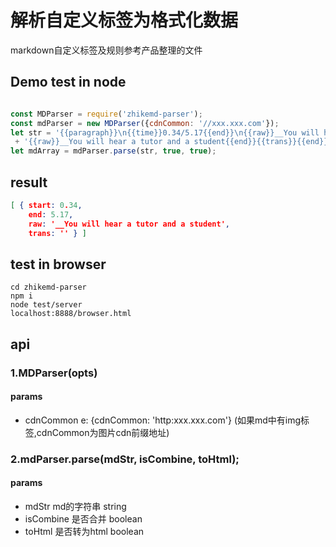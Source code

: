 # 解析自定义标签为格式化数据

markdown自定义标签及规则参考产品整理的文件

## Demo test in node

```js

const MDParser = require('zhikemd-parser');
const mdParser = new MDParser({cdnCommon: '//xxx.xxx.com'});
let str = '{{paragraph}}\n{{time}}0.34/5.17{{end}}\n{{raw}}__You will hear a tutor and a student{{end}}'
 + '{{raw}}__You will hear a tutor and a student{{end}}{{trans}}{{end}}{{raw}}__You will hear a tutor and a student{{end}}{{end}}';
let mdArray = mdParser.parse(str, true, true);

```

## result 
```json
[ { start: 0.34,
    end: 5.17,
    raw: '__You will hear a tutor and a student',
    trans: '' } ]

```
## test in browser 
```
cd zhikemd-parser 
npm i 
node test/server
localhost:8888/browser.html
```
## api

### 1.MDParser(opts)
#### params 

+ cdnCommon e: {cdnCommon: 'http:xxx.xxx.com'} (如果md中有img标签,cdnCommon为图片cdn前缀地址)


### 2.mdParser.parse(mdStr, isCombine, toHtml);

#### params

+ mdStr md的字符串   string
+ isCombine 是否合并  boolean
+ toHtml 是否转为html boolean 





